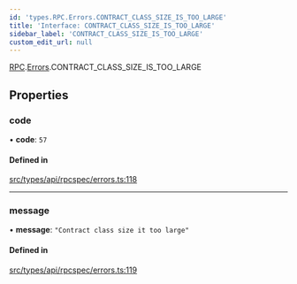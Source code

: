 ```yaml
---
id: 'types.RPC.Errors.CONTRACT_CLASS_SIZE_IS_TOO_LARGE'
title: 'Interface: CONTRACT_CLASS_SIZE_IS_TOO_LARGE'
sidebar_label: 'CONTRACT_CLASS_SIZE_IS_TOO_LARGE'
custom_edit_url: null
---
```


[RPC](../namespaces/types.RPC.md).[Errors](../namespaces/types.RPC.Errors.md).CONTRACT_CLASS_SIZE_IS_TOO_LARGE

## Properties

### code

• **code**: `57`

#### Defined in

[src/types/api/rpcspec/errors.ts:118](https://github.com/starknet-io/starknet.js/blob/v5.29.0/src/types/api/rpcspec/errors.ts#L118)

---

### message

• **message**: `"Contract class size it too large"`

#### Defined in

[src/types/api/rpcspec/errors.ts:119](https://github.com/starknet-io/starknet.js/blob/v5.29.0/src/types/api/rpcspec/errors.ts#L119)
